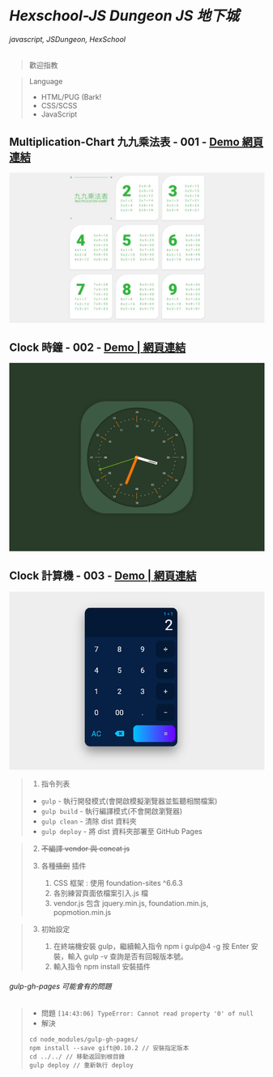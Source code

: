 # _Hexschool-JS Dungeon JS 地下城_

###### javascript, JSDungeon, HexSchool

> 歡迎指教

> Language
>
> -   HTML/PUG (Bark!
> -   CSS/SCSS
> -   JavaScript

## Multiplication-Chart 九九乘法表 - 001 - <a href="https://kevinshu1995.github.io/hex_jsDungeon/jsDun-001.html" target="_blank">Demo 網頁連結</a>

![demo](https://raw.githubusercontent.com/kevinshu1995/hex_jsDungeon/gh-pages/assets/images/cover001.jpg)

## Clock 時鐘 - 002 - <a href="https://kevinshu1995.github.io/hex_jsDungeon/jsDun-002.html" target="_blank">Demo | 網頁連結</a>

![demo](https://raw.githubusercontent.com/kevinshu1995/hex_jsDungeon/gh-pages/assets/images/cover002.jpg)

## Clock 計算機 - 003 - <a href="https://kevinshu1995.github.io/hex_jsDungeon/jsDun-003.html" target="_blank">Demo | 網頁連結</a>

![demo](https://raw.githubusercontent.com/kevinshu1995/hex_jsDungeon/gh-pages/assets/images/cover003.jpg)

> 1. 指令列表
>
> -   `gulp` - 執行開發模式(會開啟模擬瀏覽器並監聽相關檔案)
> -   `gulp build` - 執行編譯模式(不會開啟瀏覽器)
> -   `gulp clean` - 清除 dist 資料夾
> -   `gulp deploy` - 將 dist 資料夾部署至 GitHub Pages
>     <br>

> 2. ~~不編譯 vendor 與 concat js~~
> 3. 各種~~插劍~~ 插件
>
>     1. CSS 框架 : 使用 foundation-sites ^6.6.3
>     2. 各別練習頁面依檔案引入.js 檔
>     3. vendor.js 包含 jquery.min.js, foundation.min.js, popmotion.min.js

> 3. 初始設定
>
>     1. 在終端機安裝 gulp，繼續輸入指令 npm i gulp@4 -g 按 Enter 安裝，輸入 gulp -v 查詢是否有回報版本號。
>     2. 輸入指令 npm install 安裝插件


###### gulp-gh-pages 可能會有的問題
> - 問題
> `[14:43:06] TypeError: Cannot read property '0' of null`
> - 解決
> ```
> cd node_modules/gulp-gh-pages/
> npm install --save gift@0.10.2 // 安裝指定版本
> cd ../../ // 移動返回到根目錄
> gulp deploy // 重新執行 deploy
> ```
